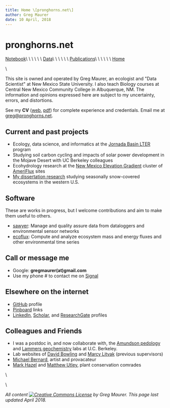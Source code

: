 ```yaml
---
title: Home \[pronghorns.net\]
author: Greg Maurer
date: 10 April, 2018
---
```


pronghorns.net
==============

<div id="banner"></div>

[Notebook](https://earthscinotebook.readthedocs.io/en/latest/)\ \ \ \ \ \ 
[Data](https://greg.pronghorns.net/data.html)\ \ \ \ \ \ 
[Publications](https://greg.pronghorns.net/publications.html)\ \ \ \ \ \ 
[Home](https://greg.pronghorns.net/index.html)

\

This site is owned and operated by Greg Maurer, an ecologist and "Data Scientist" at New Mexico State University. I also teach Biology courses at Central New Mexico Community College in Albuquerque, NM. The information and opinions expressed here are subject to my uncertainty, errors, and distortions. 

See my __CV__ ([web](https://greg.pronghorns.net/cv_gmaurer.html), [pdf](https://greg.pronghorns.net/publicfiles/cv_gmaurer.pdf)) for complete experience and credentials. Email me at <greg@pronghorns.net>.

## Current and past projects

- Ecology, data science, and informatics at the [Jornada Basin LTER](https://lter.jornada.nmsu.edu) program
- Studying soil carbon cycling and impacts of solar power development in the Mojave Desert with UC Berkeley colleagues
- Ecohydrology research at the [New Mexico Elevation Gradient](http://biology.unm.edu/litvak/res_NM_elev.html) cluster of [AmeriFlux](http://ameriflux.lbl.gov/) sites
- [My dissertation research](http://content.lib.utah.edu/cdm/singleitem/collection/etd3/id/2901/rec/32) studying seasonally snow-covered ecosystems in the western U.S.

## Software

These are works in progress, but I welcome contributions and aim to make them useful to others.

* [sawyer](https://github.com/gremau/sawyer): Manage and quality assure data from dataloggers and environmental sensor networks
* [ecoflux](https://github.com/gremau/ecoflux): Compute and analyze ecosystem mass and energy fluxes and other environmental time series

## Call or message me

- Google: __gregmaurer(at)gmail.com__
- Use my phone # to contact me on [Signal](https://signal.org)

## Elsewhere on the internet

- [GitHub](http://github.com/gremau) profile
- [Pinboard](https://pinboard.in/u:gremau) links
- [LinkedIn](https://www.linkedin.com/in/gregory-maurer-4b4888139), [Scholar](https://scholar.google.com/citations?hl=en&user=LHhmOQwAAAAJ), and [ResearchGate](https://www.researchgate.net/profile/Gregory_Maurer2) profiles

## Colleagues and Friends

- I was a postdoc in, and now collaborate with, the [Amundson pedology](http://earthy5.wixsite.com/amundson) and [Lammers geochemistry](https://nature.berkeley.edu/~lnlammers/) labs at U.C. Berkeley.
- Lab websites of [David Bowling](http://bioweb.biology.utah.edu/bowling/) and [Marcy Litvak](http://biology.unm.edu/litvak/index.html) (previous supervisors)
-  [Michael Bernard](http://michaelbernardart.com/), artist and provacateur
-  [Mark Hazel](http://imexcursions.wordpress.com/) and [Matthew Utley](http://botanicalenrichment.blogspot.com/), plant conservation comrades

\ 

\ 

*All content [![Creative Commons License](http://i.creativecommons.org/l/by-sa/3.0/80x15.png)](http://creativecommons.org/licenses/by-sa/3.0/) by Greg Maurer. This page last updated April 2018.*
